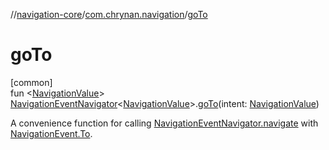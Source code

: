 //[navigation-core](../../index.md)/[com.chrynan.navigation](index.md)/[goTo](go-to.md)

# goTo

[common]\
fun &lt;[NavigationValue](go-to.md)&gt; [NavigationEventNavigator](-navigation-event-navigator/index.md)&lt;[NavigationValue](go-to.md)&gt;.[goTo](go-to.md)(intent: [NavigationValue](go-to.md))

A convenience function for calling [NavigationEventNavigator.navigate](-navigation-event-navigator/navigate.md) with [NavigationEvent.To](-navigation-event/-to/index.md).
